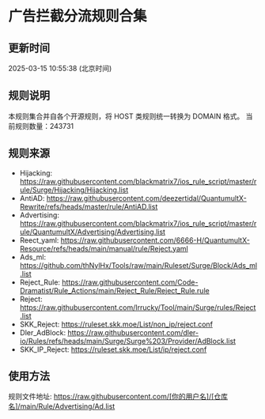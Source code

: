 # 广告拦截分流规则合集

## 更新时间
2025-03-15 10:55:38 (北京时间)

## 规则说明
本规则集合并自各个开源规则，将 HOST 类规则统一转换为 DOMAIN 格式。
当前规则数量：243731

## 规则来源
- Hijacking: https://raw.githubusercontent.com/blackmatrix7/ios_rule_script/master/rule/Surge/Hijacking/Hijacking.list
- AntiAD: https://raw.githubusercontent.com/deezertidal/QuantumultX-Rewrite/refs/heads/master/rule/AntiAD.list
- Advertising: https://raw.githubusercontent.com/blackmatrix7/ios_rule_script/master/rule/QuantumultX/Advertising/Advertising.list
- Reect_yaml: https://raw.githubusercontent.com/6666-H/QuantumultX-Resource/refs/heads/main/manual/rule/Reject.yaml
- Ads_ml: https://github.com/thNylHx/Tools/raw/main/Ruleset/Surge/Block/Ads_ml.list
- Reject_Rule: https://raw.githubusercontent.com/Code-Dramatist/Rule_Actions/main/Reject_Rule/Reject_Rule.rule
- Reject: https://raw.githubusercontent.com/Irrucky/Tool/main/Surge/rules/Reject.list
- SKK_Reject: https://ruleset.skk.moe/List/non_ip/reject.conf
- Dler_AdBlock: https://raw.githubusercontent.com/dler-io/Rules/refs/heads/main/Surge/Surge%203/Provider/AdBlock.list
- SKK_IP_Reject: https://ruleset.skk.moe/List/ip/reject.conf

## 使用方法
规则文件地址: https://raw.githubusercontent.com/[你的用户名]/[仓库名]/main/Rule/Advertising/Ad.list
